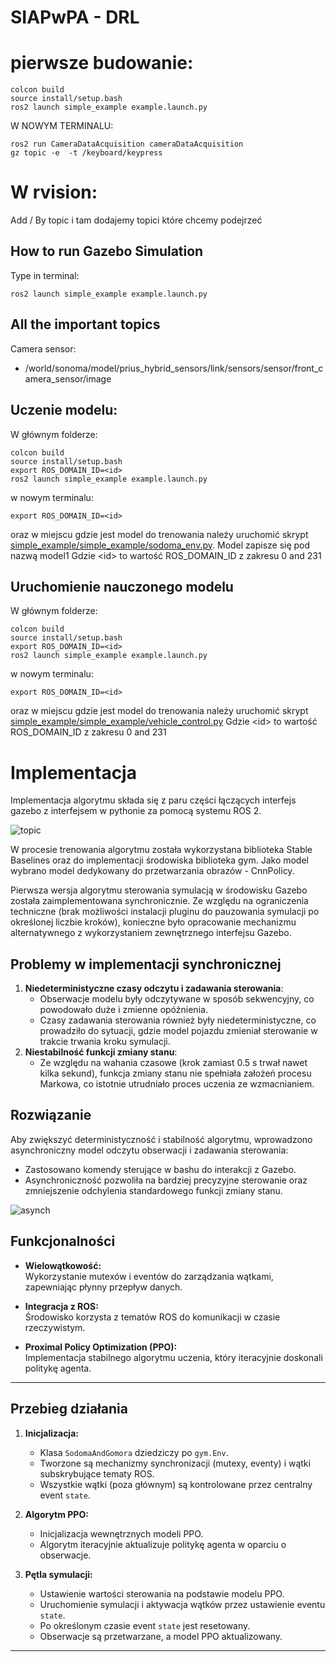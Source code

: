 # SIAPwPA - DRL 

# pierwsze budowanie:
```
colcon build 
source install/setup.bash
ros2 launch simple_example example.launch.py
```

W NOWYM TERMINALU: 
```
ros2 run CameraDataAcquisition cameraDataAcquisition 
gz topic -e  -t /keyboard/keypress
```
# W rvision: 
Add / By topic i tam dodajemy topici które chcemy podejrzeć

## How to run Gazebo Simulation
Type in terminal:
```
ros2 launch simple_example example.launch.py
```
##

## All the important topics
Camera sensor:
- /world/sonoma/model/prius_hybrid_sensors/link/sensors/sensor/front_camera_sensor/image


## Uczenie modelu:
W głównym folderze:
```
colcon build 
source install/setup.bash
export ROS_DOMAIN_ID=<id>
ros2 launch simple_example example.launch.py
```
w nowym terminalu:
```
export ROS_DOMAIN_ID=<id>
```
oraz w miejscu gdzie jest model do trenowania należy uruchomić skrypt [simple_example/simple_example/sodoma_env.py](simple_example/simple_example/sodoma_env.py). Model zapisze się pod nazwą model1
Gdzie \<id\> to wartość ROS_DOMAIN_ID z zakresu 0 and 231

## Uruchomienie nauczonego modelu

W głównym folderze:
```
colcon build 
source install/setup.bash
export ROS_DOMAIN_ID=<id>
ros2 launch simple_example example.launch.py
```
w nowym terminalu:
```
export ROS_DOMAIN_ID=<id>
```
oraz w miejscu gdzie jest model do trenowania należy uruchomić skrypt 
[simple_example/simple_example/vehicle_control.py](simple_example/simple_example/vehicle_control.py)
Gdzie \<id\> to wartość ROS_DOMAIN_ID z zakresu 0 and 231

# Implementacja

Implementacja algorytmu składa się z paru części łączących interfejs gazebo z interfejsem w pythonie za pomocą systemu ROS 2.

![topic](https://github.com/user-attachments/assets/377a5dab-8587-43e7-9f62-87643e7c27b2)

W procesie trenowania algorytmu została wykorzystana biblioteka Stable Baselines oraz do implementacji środowiska biblioteka gym. Jako model wybrano model dedykowany do przetwarzania obrazów - CnnPolicy.

Pierwsza wersja algorytmu sterowania symulacją w środowisku Gazebo została zaimplementowana synchronicznie. Ze względu na ograniczenia techniczne (brak możliwości instalacji pluginu do pauzowania symulacji po określonej liczbie kroków), konieczne było opracowanie mechanizmu alternatywnego z wykorzystaniem zewnętrznego interfejsu Gazebo.

## Problemy w implementacji synchronicznej
1. **Niedeterministyczne czasy odczytu i zadawania sterowania**:
   - Obserwacje modelu były odczytywane w sposób sekwencyjny, co powodowało duże i zmienne opóźnienia.
   - Czasy zadawania sterowania również były niedeterministyczne, co prowadziło do sytuacji, gdzie model pojazdu zmieniał sterowanie w trakcie trwania kroku symulacji.
2. **Niestabilność funkcji zmiany stanu**:
   - Ze względu na wahania czasowe (krok zamiast 0.5 s trwał nawet kilka sekund), funkcja zmiany stanu nie spełniała założeń procesu Markowa, co istotnie utrudniało proces uczenia ze wzmacnianiem.

## Rozwiązanie
Aby zwiększyć deterministyczność i stabilność algorytmu, wprowadzono asynchroniczny model odczytu obserwacji i zadawania sterowania:
- Zastosowano komendy sterujące w bashu do interakcji z Gazebo.
- Asynchroniczność pozwoliła na bardziej precyzyjne sterowanie oraz zmniejszenie odchylenia standardowego funkcji zmiany stanu.

![asynch](https://github.com/user-attachments/assets/5990a235-350a-4532-b739-fad0b0386c8e)

## Funkcjonalności

- **Wielowątkowość:**  
  Wykorzystanie mutexów i eventów do zarządzania wątkami, zapewniając płynny przepływ danych.
  
- **Integracja z ROS:**  
  Środowisko korzysta z tematów ROS do komunikacji w czasie rzeczywistym.

- **Proximal Policy Optimization (PPO):**  
  Implementacja stabilnego algorytmu uczenia, który iteracyjnie doskonali politykę agenta.

---


## Przebieg działania

1. **Inicjalizacja:**  
   - Klasa `SodomaAndGomora` dziedziczy po `gym.Env`.
   - Tworzone są mechanizmy synchronizacji (mutexy, eventy) i wątki subskrybujące tematy ROS.
   - Wszystkie wątki (poza głównym) są kontrolowane przez centralny event `state`.

2. **Algorytm PPO:**  
   - Inicjalizacja wewnętrznych modeli PPO.
   - Algorytm iteracyjnie aktualizuje politykę agenta w oparciu o obserwacje.

3. **Pętla symulacji:**
   - Ustawienie wartości sterowania na podstawie modelu PPO.
   - Uruchomienie symulacji i aktywacja wątków przez ustawienie eventu `state`.
   - Po określonym czasie event `state` jest resetowany.
   - Obserwacje są przetwarzane, a model PPO aktualizowany.

---

